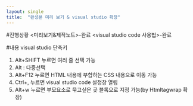 ```yaml
---
layout: single
title:  "완성본 미리 보기 & visual studio 확장"
---
```


#진행상황
<미리보기&제작노트>-완료
<visual studio code 사용법>-완료


#내용
visual studio 단축키
1. Alt+SHIFT 누르면 여러 줄 선택 가능
2. Alt : 다중선택
3. Alt+F12 누르면 HTML 내용에 부합하는 CSS 내용으로 이동 가능
4. Ctrl+, 누르면 visual studio code 설정창 열림
5. Alt+w 누르면 부모요소로 묶고싶은 곳 블록으로 지정 가능(by Htmltagwrap 확장)
